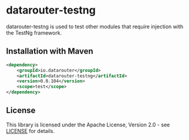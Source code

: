 # datarouter-testng

datarouter-testng is used to test other modules that require injection with the TestNg framework.

## Installation with Maven

```xml
<dependency>
	<groupId>io.datarouter</groupId>
	<artifactId>datarouter-testng</artifactId>
	<version>0.0.104</version>
	<scope>test</scope>
</dependency>
```

## License

This library is licensed under the Apache License, Version 2.0 - see [LICENSE](../LICENSE) for details.
